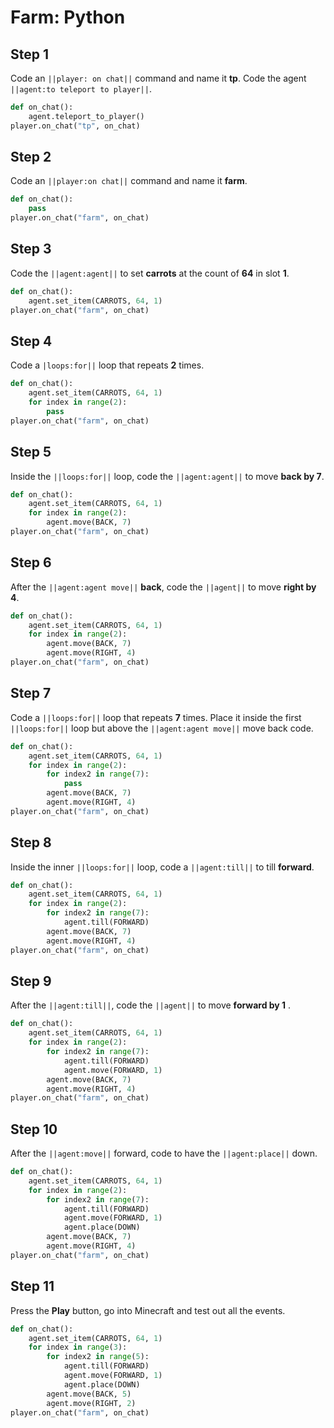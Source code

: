 # Farm: Python

## Step 1
Code an ``||player: on chat||`` command and name it **tp**. Code the agent ``||agent:to teleport to player||``. 

```python
def on_chat():
    agent.teleport_to_player()
player.on_chat("tp", on_chat)
```

## Step 2
Code an ``||player:on chat||`` command and name it **farm**.

```python
def on_chat():
    pass
player.on_chat("farm", on_chat)
```

## Step 3
Code the ``||agent:agent||`` to set **carrots** at the count of **64** in slot **1**. 

```python
def on_chat():
    agent.set_item(CARROTS, 64, 1)
player.on_chat("farm", on_chat)
```

## Step 4
Code a ``|loops:for||`` loop that repeats **2** times. 

```python
def on_chat():
    agent.set_item(CARROTS, 64, 1)
    for index in range(2):
        pass
player.on_chat("farm", on_chat)
```

## Step 5
Inside the ``||loops:for||`` loop, code the ``||agent:agent||`` to move **back by 7**.

```python
def on_chat():
    agent.set_item(CARROTS, 64, 1)
    for index in range(2):
        agent.move(BACK, 7)
player.on_chat("farm", on_chat)
```

## Step 6
After the ``||agent:agent move||`` **back**, code the ``||agent||`` to move **right by 4**.

```python
def on_chat():
    agent.set_item(CARROTS, 64, 1)
    for index in range(2):
        agent.move(BACK, 7)
        agent.move(RIGHT, 4)
player.on_chat("farm", on_chat)
```

## Step 7
Code a ``||loops:for||`` loop that repeats **7** times. Place it inside the first ``||loops:for||`` loop but above the ``||agent:agent move||`` move back code.

```python
def on_chat():
    agent.set_item(CARROTS, 64, 1)
    for index in range(2):
        for index2 in range(7):
            pass
        agent.move(BACK, 7)
        agent.move(RIGHT, 4)
player.on_chat("farm", on_chat)
```

## Step 8
Inside the inner ``||loops:for||`` loop, code a ``||agent:till||`` to till **forward**. 

```python
def on_chat():
    agent.set_item(CARROTS, 64, 1)
    for index in range(2):
        for index2 in range(7):
            agent.till(FORWARD)
        agent.move(BACK, 7)
        agent.move(RIGHT, 4)
player.on_chat("farm", on_chat)
```

## Step 9
After the ``||agent:till||``, code the ``||agent||`` to move **forward by 1** .

```python
def on_chat():
    agent.set_item(CARROTS, 64, 1)
    for index in range(2):
        for index2 in range(7):
            agent.till(FORWARD)
            agent.move(FORWARD, 1)
        agent.move(BACK, 7)
        agent.move(RIGHT, 4)
player.on_chat("farm", on_chat)
```

## Step 10
After the ``||agent:move||`` forward, code to have the ``||agent:place||`` down. 

```python
def on_chat():
    agent.set_item(CARROTS, 64, 1)
    for index in range(2):
        for index2 in range(7):
            agent.till(FORWARD)
            agent.move(FORWARD, 1)
            agent.place(DOWN)
        agent.move(BACK, 7)
        agent.move(RIGHT, 4)
player.on_chat("farm", on_chat)
```

## Step 11
Press the **Play** button, go into Minecraft and test out all the events.

```python
def on_chat():
    agent.set_item(CARROTS, 64, 1)
    for index in range(3):
        for index2 in range(5):
            agent.till(FORWARD)
            agent.move(FORWARD, 1)
            agent.place(DOWN)
        agent.move(BACK, 5)
        agent.move(RIGHT, 2)
player.on_chat("farm", on_chat)
```

